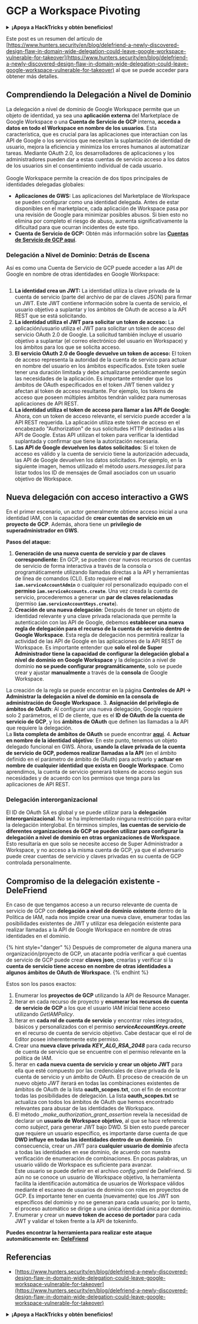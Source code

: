 # GCP a Workspace Pivoting

<details>

<summary><strong>¡Apoya a HackTricks y obtén beneficios!</strong></summary>

* Si quieres ver a tu **empresa anunciada en HackTricks** o si quieres acceder a la **última versión de PEASS o descargar HackTricks en PDF**, consulta los [**PLANES DE SUSCRIPCIÓN**](https://github.com/sponsors/carlospolop).
* Obtén [**productos oficiales de PEASS y HackTricks**](https://peass.creator-spring.com)
* Descubre [**The PEASS Family**](https://opensea.io/collection/the-peass-family), nuestra colección exclusiva de [**NFTs**](https://opensea.io/collection/the-peass-family)
* **Únete al** 💬 [**grupo de Discord**](https://discord.gg/hRep4RUj7f) o al [**grupo de Telegram**](https://t.me/peass) o **sígueme** en **Twitter** 🐦 [**@carlospolopm**](https://twitter.com/carlospolopm).

* **Comparte tus trucos de hacking enviando PRs a los repositorios de** [**HackTricks**](https://github.com/carlospolop/hacktricks) y [**HackTricks Cloud**](https://github.com/carlospolop/hacktricks-cloud) en GitHub.

</details>

Este post es un resumen del artículo de [https://www.hunters.security/en/blog/delefriend-a-newly-discovered-design-flaw-in-domain-wide-delegation-could-leave-google-workspace-vulnerable-for-takeover](https://www.hunters.security/en/blog/delefriend-a-newly-discovered-design-flaw-in-domain-wide-delegation-could-leave-google-workspace-vulnerable-for-takeover) al que se puede acceder para obtener más detalles.

## **Comprendiendo la Delegación a Nivel de Dominio**

La delegación a nivel de dominio de Google Workspace permite que un objeto de identidad, ya sea una **aplicación externa** del Marketplace de Google Workspace o una **Cuenta de Servicio de GCP** interna, **acceda a datos en todo el Workspace en nombre de los usuarios**. Esta característica, que es crucial para las aplicaciones que interactúan con las API de Google o los servicios que necesitan la suplantación de identidad de usuario, mejora la eficiencia y minimiza los errores humanos al automatizar tareas. Mediante OAuth 2.0, los desarrolladores de aplicaciones y los administradores pueden dar a estas cuentas de servicio acceso a los datos de los usuarios sin el consentimiento individual de cada usuario.\
\
Google Workspace permite la creación de dos tipos principales de identidades delegadas globales:

* **Aplicaciones de GWS:** Las aplicaciones del Marketplace de Workspace se pueden configurar como una identidad delegada. Antes de estar disponibles en el marketplace, cada aplicación de Workspace pasa por una revisión de Google para minimizar posibles abusos. Si bien esto no elimina por completo el riesgo de abuso, aumenta significativamente la dificultad para que ocurran incidentes de este tipo.
* **Cuenta de Servicio de GCP:** Obtén más información sobre las [**Cuentas de Servicio de GCP aquí**](gcp-basic-information.md#service-accounts).

### **Delegación a Nivel de Dominio: Detrás de Escena**

Así es como una Cuenta de Servicio de GCP puede acceder a las API de Google en nombre de otras identidades en Google Workspace:

<figure><img src="../../.gitbook/assets/image.png" alt=""><figcaption></figcaption></figure>

1. &#x20;**La identidad crea un JWT:** La identidad utiliza la clave privada de la cuenta de servicio (parte del archivo de par de claves JSON) para firmar un JWT. Este JWT contiene información sobre la cuenta de servicio, el usuario objetivo a suplantar y los ámbitos de OAuth de acceso a la API REST que se está solicitando.
2. &#x20;**La identidad utiliza el JWT para solicitar un token de acceso:** La aplicación/usuario utiliza el JWT para solicitar un token de acceso del servicio OAuth 2.0 de Google. La solicitud también incluye el usuario objetivo a suplantar (el correo electrónico del usuario en Workspace) y los ámbitos para los que se solicita acceso.
3. **El servicio OAuth 2.0 de Google devuelve un token de acceso:** El token de acceso representa la autoridad de la cuenta de servicio para actuar en nombre del usuario en los ámbitos especificados. Este token suele tener una duración limitada y debe actualizarse periódicamente según las necesidades de la aplicación. Es importante entender que los ámbitos de OAuth especificados en el token JWT tienen validez y afectan al token de acceso resultante. Por ejemplo, los tokens de acceso que poseen múltiples ámbitos tendrán validez para numerosas aplicaciones de API REST.
4. **La identidad utiliza el token de acceso para llamar a las API de Google**: Ahora, con un token de acceso relevante, el servicio puede acceder a la API REST requerida. La aplicación utiliza este token de acceso en el encabezado "Authorization" de sus solicitudes HTTP destinadas a las API de Google. Estas API utilizan el token para verificar la identidad suplantada y confirmar que tiene la autorización necesaria.&#x20;
5. **Las API de Google devuelven los datos solicitados**: Si el token de acceso es válido y la cuenta de servicio tiene la autorización adecuada, las API de Google devuelven los datos solicitados. Por ejemplo, en la siguiente imagen, hemos utilizado el método _users.messages.list_ para listar todos los ID de mensajes de Gmail asociados con un usuario objetivo de Workspace.&#x20;

## Nueva delegación con acceso interactivo a GWS

En el primer escenario, un actor generalmente obtiene acceso inicial a una identidad IAM, con la capacidad de **crear cuentas de servicio en un proyecto de GCP**. Además, ahora tiene un **privilegio de superadministrador en GWS**.

**Pasos del ataque:**

1. **Generación de una nueva cuenta de servicio y par de claves correspondiente:** En GCP, se pueden crear nuevos recursos de cuentas de servicio de forma interactiva a través de la consola o programáticamente utilizando llamadas directas a la API y herramientas de línea de comandos (CLI). Esto requiere el **rol `iam.serviceAccountAdmin`** o cualquier rol personalizado equipado con el **permiso `iam.serviceAccounts.create`**. Una vez creada la cuenta de servicio, procederemos a generar un **par de claves relacionadas** (permiso **`iam.serviceAccountKeys.create`**).
2. **Creación de una nueva delegación**: Después de tener un objeto de identidad relevante y una clave privada relacionada que permite la autenticación con las API de Google, debemos **establecer una nueva regla de delegación para el recurso de la cuenta de servicio dentro de Google Workspace**. Esta regla de delegación nos permitirá realizar la actividad de las API de Google en las aplicaciones de la API REST de Workspace. Es importante entender que **solo el rol de Super Administrador tiene la capacidad de configurar la delegación global a nivel de dominio en Google Workspace** y la delegación a nivel de dominio **no se puede configurar programáticamente**, solo se puede crear y ajustar **manualmente** a través de la **consola** de Google Workspace.

La creación de la regla se puede encontrar en la página **Controles de API → Administrar la delegación a nivel de dominio en la consola de administración de Google Workspace**.
3. **Asignación del privilegio de ámbitos de OAuth**: Al configurar una nueva delegación, Google requiere solo 2 parámetros, el ID de cliente, que es el **ID de OAuth de la cuenta de servicio de GCP**, y los **ámbitos de OAuth** que definen las llamadas a la API que requiere la delegación.\
La **lista completa de ámbitos de OAuth** se puede encontrar [**aquí**](https://developers.google.com/identity/protocols/oauth2/scopes).
4. **Actuar en nombre de la identidad objetivo**: En este punto, tenemos un objeto delegado funcional en GWS. Ahora, **usando la clave privada de la cuenta de servicio de GCP, podemos realizar llamadas a la API** (en el ámbito definido en el parámetro de ámbito de OAuth) para activarlo y **actuar en nombre de cualquier identidad que exista en Google Workspace**. Como aprendimos, la cuenta de servicio generará tokens de acceso según sus necesidades y de acuerdo con los permisos que tenga para las aplicaciones de API REST.
### Delegación interorganizacional

El ID de OAuth SA es global y se puede utilizar para la **delegación interorganizacional**. No se ha implementado ninguna restricción para evitar la delegación interglobal. En términos simples, **las cuentas de servicio de diferentes organizaciones de GCP se pueden utilizar para configurar la delegación a nivel de dominio en otras organizaciones de Workspace**. Esto resultaría en que solo se necesite acceso de Super Administrador a Workspace, y no acceso a la misma cuenta de GCP, ya que el adversario puede crear cuentas de servicio y claves privadas en su cuenta de GCP controlada personalmente.

## Compromiso de la delegación existente - DeleFriend

En caso de que tengamos acceso a un recurso relevante de cuenta de servicio de GCP con **delegación a nivel de dominio existente** dentro de la Política de IAM, nada nos impide crear una nueva clave, enumerar todas las posibilidades existentes de JWT y utilizar esa delegación existente para realizar llamadas a la API de Google Workspace en nombre de otras identidades en el dominio.

{% hint style="danger" %}
Después de comprometer de alguna manera una organización/proyecto de GCP, un atacante podría verificar a qué cuentas de servicio de GCP puede crear **claves json**, crearlas y verificar si la **cuenta de servicio tiene acceso en nombre de otras identidades a algunos ámbitos de OAuth de Workspace**.
{% endhint %}

Estos son los pasos exactos:

1. Enumerar los **proyectos de GCP** utilizando la API de Resource Manager.
2. Iterar en cada recurso de proyecto y **enumerar los recursos de cuenta de servicio de GCP** a los que el usuario IAM inicial tiene acceso utilizando _GetIAMPolicy_.
3. Iterar en **cada rol de cuenta de servicio** y encontrar roles integrados, básicos y personalizados con el permiso _**serviceAccountKeys.create**_ en el recurso de cuenta de servicio objetivo. Cabe destacar que el rol de Editor posee inherentemente este permiso.
4. Crear una **nueva clave privada** _**KEY\_ALG\_RSA\_2048**_ para cada recurso de cuenta de servicio que se encuentre con el permiso relevante en la política de IAM.
5. Iterar en **cada nueva cuenta de servicio y crear un objeto JWT** para ella que esté compuesto por las credenciales de clave privada de la cuenta de servicio y un ámbito de OAuth. El proceso de creación de un nuevo objeto _JWT_ iterará en todas las combinaciones existentes de ámbitos de OAuth de la lista **oauth\_scopes.txt**, con el fin de encontrar todas las posibilidades de delegación. La lista **oauth\_scopes.txt** se actualiza con todos los ámbitos de OAuth que hemos encontrado relevantes para abusar de las identidades de Workspace.
6. El método _\_make\_authorization\_grant\_assertion_ revela la necesidad de declarar un **usuario de Workspace objetivo**, al que se hace referencia como _subject_, para generar JWT bajo DWD. Si bien esto puede parecer que requiere un usuario específico, es importante darse cuenta de que **DWD influye en todas las identidades dentro de un dominio**. En consecuencia, crear un JWT para **cualquier usuario de dominio** afecta a todas las identidades en ese dominio, de acuerdo con nuestra verificación de enumeración de combinaciones. En pocas palabras, un usuario válido de Workspace es suficiente para avanzar.\
Este usuario se puede definir en el archivo _config.yaml_ de DeleFriend. Si aún no se conoce un usuario de Workspace objetivo, la herramienta facilita la identificación automática de usuarios de Workspace válidos mediante el escaneo de usuarios de dominio con roles en proyectos de GCP. Es importante tener en cuenta (nuevamente) que los JWT son específicos del dominio y no se generan para cada usuario; por lo tanto, el proceso automático se dirige a una única identidad única por dominio.
7. Enumerar y crear un **nuevo token de acceso de portador** para cada JWT y validar el token frente a la API de tokeninfo.

**Puedes encontrar la herramienta para realizar este ataque automáticamente en:** [**DeleFriend**](https://github.com/axon-git/DeleFriend)

## Referencias

* [https://www.hunters.security/en/blog/delefriend-a-newly-discovered-design-flaw-in-domain-wide-delegation-could-leave-google-workspace-vulnerable-for-takeover](https://www.hunters.security/en/blog/delefriend-a-newly-discovered-design-flaw-in-domain-wide-delegation-could-leave-google-workspace-vulnerable-for-takeover)

<details>

<summary><strong>¡Apoya a HackTricks y obtén beneficios!</strong></summary>

* Si quieres ver a tu **empresa anunciada en HackTricks** o si quieres acceder a la **última versión de PEASS o descargar HackTricks en PDF**, ¡consulta los [**PLANES DE SUSCRIPCIÓN**](https://github.com/sponsors/carlospolop)!
* Obtén el [**merchandising oficial de PEASS y HackTricks**](https://peass.creator-spring.com)
* Descubre [**The PEASS Family**](https://opensea.io/collection/the-peass-family), nuestra colección exclusiva de [**NFTs**](https://opensea.io/collection/the-peass-family)
* **Únete al** 💬 [**grupo de Discord**](https://discord.gg/hRep4RUj7f) o al [**grupo de Telegram**](https://t.me/peass) o **sígueme** en **Twitter** 🐦 [**@carlospolopm**](https://twitter.com/carlospolopm)**.**
* **Comparte tus trucos de hacking enviando PR a los repositorios de** [**HackTricks**](https://github.com/carlospolop/hacktricks) y [**HackTricks Cloud**](https://github.com/carlospolop/hacktricks-cloud) github.

</details>
